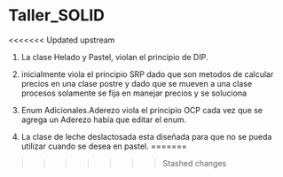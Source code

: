 # Taller_SOLID

<<<<<<< Updated upstream
1) La clase Helado y Pastel, violan el principio de DIP. 

3) inicialmente viola el principio SRP dado que son metodos de calcular precios en una clase postre y dado que se mueven a una clase procesos
solamente se fija en manejar precios y se soluciona

4) Enum Adicionales.Aderezo viola el principio OCP cada vez que se agrega un Aderezo había que editar el enum.
5) La clase de leche deslactosada esta diseñada para que no se pueda utilizar cuando se desea en pastel.
=======
>>>>>>> Stashed changes

